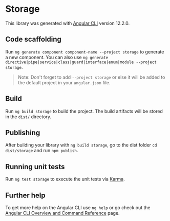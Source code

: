 # Storage

This library was generated with [Angular CLI](https://github.com/angular/angular-cli) version 12.2.0.

## Code scaffolding

Run `ng generate component component-name --project storage` to generate a new component. You can also use `ng generate directive|pipe|service|class|guard|interface|enum|module --project storage`.
> Note: Don't forget to add `--project storage` or else it will be added to the default project in your `angular.json` file. 

## Build

Run `ng build storage` to build the project. The build artifacts will be stored in the `dist/` directory.

## Publishing

After building your library with `ng build storage`, go to the dist folder `cd dist/storage` and run `npm publish`.

## Running unit tests

Run `ng test storage` to execute the unit tests via [Karma](https://karma-runner.github.io).

## Further help

To get more help on the Angular CLI use `ng help` or go check out the [Angular CLI Overview and Command Reference](https://angular.io/cli) page.

